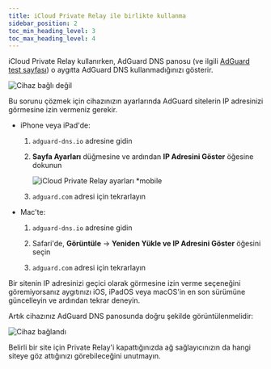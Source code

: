 ```yaml
---
title: iCloud Private Relay ile birlikte kullanma
sidebar_position: 2
toc_min_heading_level: 3
toc_max_heading_level: 4
---
```


iCloud Private Relay kullanırken, AdGuard DNS panosu (ve ilgili [AdGuard test sayfası](https://adguard.com/test.html)) o aygıtta AdGuard DNS kullanmadığınızı gösterir.

![Cihaz bağlı değil](https://cdn.adtidy.org/content/kb/dns/private/solving_problems/icloud_private_relay/device-not-connected.jpeg)

Bu sorunu çözmek için cihazınızın ayarlarında AdGuard sitelerin IP adresinizi görmesine izin vermeniz gerekir.

- iPhone veya iPad'de:

    1. `adguard-dns.io` adresine gidin

    1. **Sayfa Ayarları** düğmesine ve ardından **IP Adresini Göster** öğesine dokunun

        ![iCloud Private Relay ayarları *mobile](https://cdn.adtidy.org/content/kb/dns/private/solving_problems/icloud_private_relay/icloudpr.jpg)

    1. `adguard.com` adresi için tekrarlayın

- Mac'te:

    1. `adguard-dns.io` adresine gidin

    1. Safari'de, **Görüntüle** → **Yeniden Yükle ve IP Adresini Göster** öğesini seçin

    1. `adguard.com` adresi için tekrarlayın

Bir sitenin IP adresinizi geçici olarak görmesine izin verme seçeneğini göremiyorsanız aygıtınızı iOS, iPadOS veya macOS'in en son sürümüne güncelleyin ve ardından tekrar deneyin.

Artık cihazınız AdGuard DNS panosunda doğru şekilde görüntülenmelidir:

![Cihaz bağlandı](https://cdn.adtidy.org/content/kb/dns/private/solving_problems/icloud_private_relay/device-connected.jpeg)

Belirli bir site için Private Relay'i kapattığınızda ağ sağlayıcınızın da hangi siteye göz attığınızı görebileceğini unutmayın.
